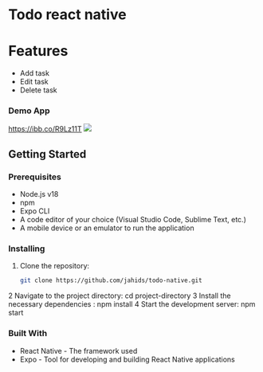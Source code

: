 # Todo react native

# Features
- Add task
- Edit task
- Delete task

### Demo App
https://ibb.co/R9Lz11T
![]([https://ibb.co/R9Lz11T](https://github.com/jahids/todo-native/blob/main/appdemo.gif))

## Getting Started

### Prerequisites

- Node.js v18
- npm 
- Expo CLI 
- A code editor of your choice (Visual Studio Code, Sublime Text, etc.)
- A mobile device or an emulator to run the application

### Installing

1. Clone the repository:
   ```sh
   git clone https://github.com/jahids/todo-native.git
   
2 Navigate to the project directory:  cd project-directory
3 Install the necessary dependencies : npm install
4 Start the development server: npm start

### Built With
- React Native - The framework used
- Expo - Tool for developing and building React Native applications

